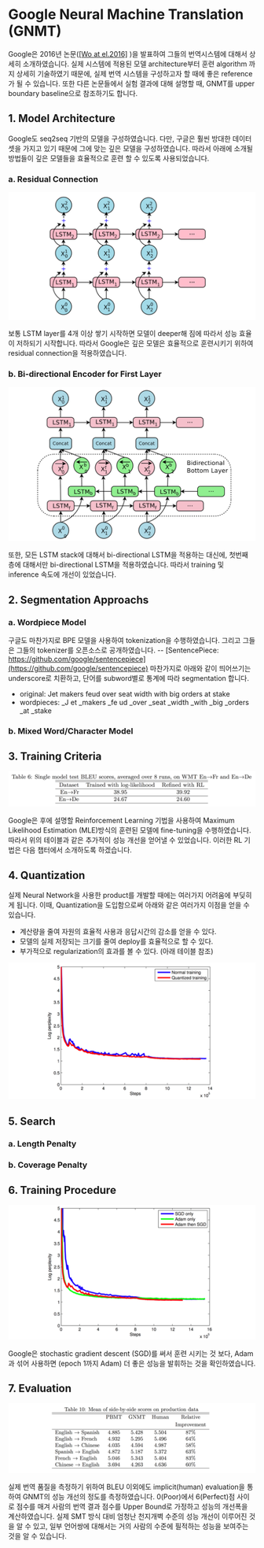 # Google Neural Machine Translation \(GNMT\)

Google은 2016년 논문([\[Wo at el.2016\]](https://arxiv.org/pdf/1609.08144.pdf)
)을 발표하여 그들의 번역시스템에 대해서 상세히 소개하였습니다. 실제 시스템에 적용된 모델 architecture부터 훈련 algorithm 까지 상세히 기술하였기 때문에, 실제 번역 시스템을 구성하고자 할 때에 좋은 reference가 될 수 있습니다. 또한 다른 논문들에서 실험 결과에 대해 설명할 때, GNMT를 upper boundary baseline으로 참조하기도 합니다.

## 1. Model Architecture

Google도 seq2seq 기반의 모델을 구성하였습니다. 다만, 구글은 훨씬 방대한 데이터셋을 가지고 있기 때문에 그에 맞는 깊은 모델을 구성하였습니다. 따라서 아래에 소개될 방법들이 깊은 모델들을 효율적으로 훈련 할 수 있도록 사용되었습니다.

### a. Residual Connection

![](/assets/nmt-gnmt-1.png)

보통 LSTM layer를 4개 이상 쌓기 시작하면 모델이 deeper해 짐에 따라서 성능 효율이 저하되기 시작합니다. 따라서 Google은 깊은 모델은 효율적으로 훈련시키기 위하여 residual connection을 적용하였습니다.

### b. Bi-directional Encoder for First Layer

![](/assets/nmt-gnmt-2.png)

또한, 모든 LSTM stack에 대해서 bi-directional LSTM을 적용하는 대신에, 첫번째 층에 대해서만 bi-directional LSTM을 적용하였습니다. 따라서 training 및 inference 속도에 개선이 있었습니다.

## 2. Segmentation Approachs

### a. Wordpiece Model

구글도 마찬가지로 BPE 모델을 사용하여 tokenization을 수행하였습니다. 그리고 그들은 그들의 tokenizer를 오픈소스로 공개하였습니다. -- [SentencePiece: https://github.com/google/sentencepiece](https://github.com/google/sentencepiece) 마찬가지로 아래와 같이 띄어쓰기는 underscore로 치환하고, 단어를 subword별로 통계에 따라 segmentation 합니다.

- original: Jet makers feud over seat width with big orders at stake
- wordpieces: _J et _makers _fe ud _over _seat _width _with _big _orders _at _stake

### b. Mixed Word/Character Model

## 3. Training Criteria

![](/assets/nmt-gnmt-5.png)

Google은 후에 설명할 Reinforcement Learning 기법을 사용하여 Maximum Likelihood Estimation (MLE)방식의 훈련된 모델에 fine-tuning을 수행하였습니다. 따라서 위의 테이블과 같은 추가적이 성능 개선을 얻어낼 수 있었습니다. 이러한 RL 기법은 다음 챕터에서 소개하도록 하겠습니다.

## 4. Quantization

실제 Neural Network을 사용한 product를 개발할 때에는 여러가지 어려움에 부딪히게 됩니다. 이때, Quantization을 도입함으로써 아래와 같은 여러가지 이점을 얻을 수 있습니다.

- 계산량을 줄여 자원의 효율적 사용과 응답시간의 감소를 얻을 수 있다.
- 모델의 실제 저장되는 크기를 줄여 deploy를 효율적으로 할 수 있다.
- 부가적으로 regularization의 효과를 볼 수 있다. (아래 테이블 참조)

![](/assets/nmt-gnmt-3.png)

## 5. Search

### a. Length Penalty

### b. Coverage Penalty

## 6. Training Procedure

![](/assets/nmt-gnmt-4.png)

Google은 stochastic gradient descent (SGD)를 써서 훈련 시키는 것 보다, Adam과 섞어 사용하면 (epoch 1까지 Adam) 더 좋은 성능을 발휘하는 것을 확인하였습니다.

## 7. Evaluation

![](/assets/nmt-gnmt-6.png)

실제 번역 품질을 측정하기 위하여 BLEU 이외에도 implicit(human) evaluation을 통하여 GNMT의 성능 개선의 정도를 측정하였습니다. 0(Poor)에서 6(Perfect)점 사이로 점수를 매겨 사람의 번역 결과 점수를 Upper Bound로 가정하고 성능의 개선폭을 계산하였습니다. 실제 SMT 방식 대비 엄청난 천지개벽 수준의 성능 개선이 이루어진 것을 알 수 있고, 일부 언어쌍에 대해서는 거의 사람의 수준에 필적하는 성능을 보여주는 것을 알 수 있습니다.

